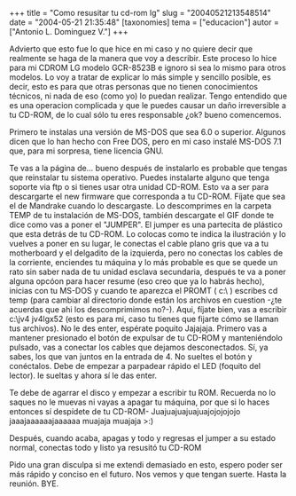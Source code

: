 +++
title = "Como resusitar tu cd-rom lg"
slug = "20040521213548514"
date = "2004-05-21 21:35:48"
[taxonomies]
tema = ["educacion"]
autor = ["Antonio L. Dominguez V."]
+++

Advierto que esto fue lo que hice en mi caso y no quiere decir que
realmente se haga de la manera que voy a describir. Este proceso lo hice
para mi CDROM LG modelo GCR-8523B e ignoro si sea lo mismo para otros
modelos. Lo voy a tratar de explicar lo más simple y sencillo posible,
es decir, esto es para que otras personas que no tienen conocimientos
técnicos, ni nada de eso (como yo) lo puedan realizar. Tengo entendido
que es una operacion complicada y que le puedes causar un daño
irreversible a tu CD-ROM, de lo cual sólo tu eres responsable ¿ok? bueno
comencemos.

<!-- more -->
Primero te instalas una versión de MS-DOS que sea 6.0 o superior.
Algunos dicen que lo han hecho con Free DOS, pero en mi caso instalé
MS-DOS 7.1 que, para mi sorpresa, tiene licencia GNU.

Te vas a la página de… bueno después de instalarlo es probable que
tengas que reinstalar tu sistema operativo. Puedes instalarte alguno que
tenga soporte via ftp o si tienes usar otra unidad CD-ROM. Esto va a ser
para descargarte el new firmware que corresponda a tu CD-ROM. Fíjate que
sea el de Mandrake cuando lo descargaste. Lo descomprimes en la carpeta
TEMP de tu instalación de MS-DOS, también descargate el GIF donde te
dice como vas a poner el &quot;JUMPER&quot;. El jumper es una partecita
de plástico que esta detrás de tu CD-ROM. Lo colocas como te indica la
ilustración y lo vuelves a poner en su lugar, le conectas el cable plano
gris que va a tu motherboard y el delgadito de la izquierda, pero no
conectas los cables de la corriente, enciendes tu máquina y lo más
probable es que se quede un rato sin saber nada de tu unidad esclava
secundaria, después te va a poner alguna opcóon para hacer resume (eso
creo que ya lo habrás hecho), inicias con tu MS-DOS y cuando te aparezca
el PROMT ( c:\\ ) escribes cd temp (para cambiar al directorio donde
están los archivos en cuestion -¿te acuerdas que ahi los descomprimimos
no?-). Aqui, fíjate bien, vas a escribir c:\\jv4 jv4lgx52 (esto es para
mi, caso tu tienes que fijarte cómo se llaman tus archivos). No le des
enter, espérate poquito Jajajaja. Primero vas a mantener presionado el
botón de expulsar de tu CD-ROM y manteniéndolo pulsado, vas a conectar
los cables que dejamos desconectados. Sí, ya sabes, los que van juntos
en la entrada de 4. No sueltes el botón y conéctalos. Debe de empezar a
parpadear rápido el LED (foquito del lector). le sueltas y ahora sí le
das enter.

Te debe de agarrar el disco y empezar a escribir tu ROM. Recuerda no lo
saques no le muevas ni vayas a apagar tu máquina, por que si lo haces
entonces sí despídete de tu CD-ROM- Juajuajuajuajuajojojojojo
jaaajaaaaaajaaaaaa muajaja muajaja \>:)

Después, cuando acaba, apagas y todo y regresas el jumper a su estado
normal, conectas todo y listo ya resusitó tu CD-ROM

Pido una gran disculpa si me extendi demasiado en esto, espero poder ser
más rápido y conciso en el futuro. Nos vemos y que tengan suerte. Hasta
la reunión. BYE.

